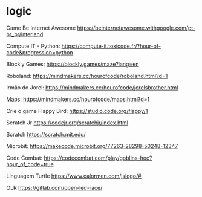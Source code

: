 # logic

Game Be Internet Awesome
https://beinternetawesome.withgoogle.com/pt-br_br/interland

Compute IT - Python:
https://compute-it.toxicode.fr/?hour-of-code&progression=python 

Blockly Games: 
https://blockly.games/maze?lang=en

Roboland:
https://mindmakers.cc/hourofcode/roboland.html?d=1

Irmão do Jorel:
https://mindmakers.cc/hourofcode/jorelsbrother.html

Maps:
https://mindmakers.cc/hourofcode/maps.html?d=1

Crie o game Flappy Bird:
https://studio.code.org/flappy/1

Scratch Jr
https://codejr.org/scratchjr/index.html

Scratch
https://scratch.mit.edu/

Microbit:
https://makecode.microbit.org/77263-28298-50248-12347

Code Combat:
https://codecombat.com/play/goblins-hoc?hour_of_code=true 

Linguagem Turtle
https://www.calormen.com/jslogo/#

OLR
https://gitlab.com/open-led-race/

